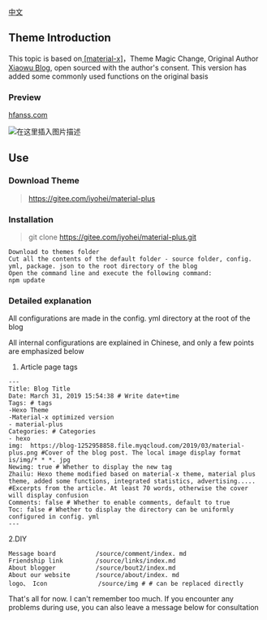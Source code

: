 [中文](https://gitee.com/iyohei/material-plus/blob/master/README.en.md)

## Theme Introduction

This topic is based on[ \[material-x\]](https://xaoxuu.com/wiki/material-x/)，Theme Magic Change, Original Author [Xiaowu Blog](https://www.wushile.top/), open sourced with the author's consent. This version has added some commonly used functions on the original basis

### Preview

[hfanss.com](hfanss.com)

![在这里插入图片描述](https://blog-1252958858.file.myqcloud.com/2019/03/demo1.png#pic_center)


## Use

### Download Theme

> [ https://gitee.com/iyohei/material-plus ]( https://gitee.com/iyohei/material-plus )

### Installation
>git clone  https://gitee.com/iyohei/material-plus.git  

```
Download to themes folder
Cut all the contents of the default folder - source folder, config. yml, package. json to the root directory of the blog
Open the command line and execute the following command:
npm update
```
### Detailed explanation

All configurations are made in the config. yml directory at the root of the blog

All internal configurations are explained in Chinese, and only a few points are emphasized below

1. Article page tags

```
---
Title: Blog Title
Date: March 31, 2019 15:54:38 # Write date+time
Tags: # tags
-Hexo Theme
-Material-x optimized version
- material-plus
Categories: # Categories
- hexo
img:  https://blog-1252958858.file.myqcloud.com/2019/03/material-plus.png #Cover of the blog post. The local image display format is/img/* * *. jpg
Newimg: true # Whether to display the new tag
Zhailu: Hexo theme modified based on material-x theme, material plus theme, added some functions, integrated statistics, advertising..... #Excerpts from the article. At least 70 words, otherwise the cover will display confusion
Comments: false # Whether to enable comments, default to true
Toc: false # Whether to display the directory can be uniformly configured in config. yml
---
```

2.DIY

```
Message board			/source/comment/index. md
Friendship link			/source/links/index.md
About blogger			/source/bout2/index.md
About our website		/source/about/index. md
logo、 Icon				/source/img # # can be replaced directly
```

That's all for now. I can't remember too much. If you encounter any problems during use, you can also leave a message below for consultation

